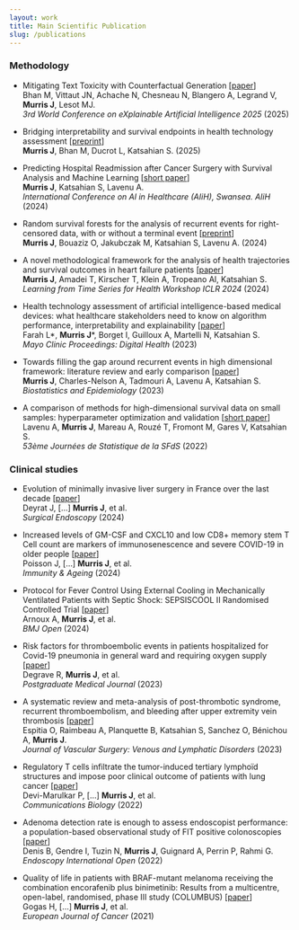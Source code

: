 ```yaml
---
layout: work
title: Main Scientific Publication
slug: /publications
---
```


### **Methodology**
* Mitigating Text Toxicity with Counterfactual Generation [[paper](https://arxiv.org/abs/2405.09948)] <br> Bhan M, Vittaut JN, Achache N, Chesneau N, Blangero A, Legrand V, **Murris J**, Lesot MJ. <br> _3rd World Conference on eXplainable Artificial Intelligence 2025_ (2025)

* Bridging interpretability and survival endpoints in health technology assessment [[preprint](https://hal.science/hal-04967719v1/document)] <br> **Murris J**, Bhan M, Ducrot L, Katsahian S. (2025)
  
* Predicting Hospital Readmission after Cancer Surgery with Survival Analysis and Machine Learning [[short paper](https://zenodo.org/records/13152435)] <br> **Murris J**, Katsahian S, Lavenu A. <br> *International Conference on AI in Healthcare (AIiH), Swansea. AIiH* (2024)

* Random survival forests for the analysis of recurrent events for right-censored data, with or without a terminal event [[preprint](https://hal.science/hal-04612431v1/document)] <br> **Murris J**, Bouaziz O, Jakubczak M, Katsahian S, Lavenu A. (2024)

* A novel methodological framework for the analysis of health trajectories and survival outcomes in heart failure patients [[paper](https://arxiv.org/abs/2403.03138)] <br> **Murris J**, Amadei T, Kirscher T, Klein A, Tropeano AI, Katsahian S. <br> *Learning from Time Series for Health Workshop ICLR 2024* (2024)

* Health technology assessment of artificial intelligence-based medical devices: what healthcare stakeholders need to know on algorithm performance, interpretability and explainability [[paper](https://www.mcpdigitalhealth.org/article/S2949-7612(23)00010-X/fulltext)] <br> Farah L\*, **Murris J**\*, Borget I, Guilloux A, Martelli N, Katsahian S. <br> *Mayo Clinic Proceedings: Digital Health* (2023)

* Towards filling the gap around recurrent events in high dimensional framework: literature review and early comparison [[paper](https://www.tandfonline.com/doi/full/10.1080/24709360.2023.2283650)] <br> **Murris J**, Charles-Nelson A, Tadmouri A, Lavenu A, Katsahian S. <br> *Biostatistics and Epidemiology* (2023)

* A comparison of methods for high-dimensional survival data on small samples: hyperparameter optimization and validation [[short paper](https://jds22.sciencesconf.org/data/pages/LivretJdS22_version_longue.pdf)] <br> Lavenu A, **Murris J**, Mareau A, Rouzé T, Fromont M, Gares V, Katsahian S. <br> *53ème Journées de Statistique de la SFdS* (2022)

### **Clinical studies**
* Evolution of minimally invasive liver surgery in France over the last decade [[paper](https://link.springer.com/article/10.1007/s00464-024-10951-3)] <br> Deyrat J, […] **Murris J**, et al. <br> *Surgical Endoscopy* (2024)
  
* Increased levels of GM-CSF and CXCL10 and low CD8+ memory stem T Cell count are markers of immunosenescence and severe COVID-19 in older people [[paper](https://immunityageing.biomedcentral.com/articles/10.1186/s12979-024-00430-7)] <br> Poisson J, […] **Murris J**, et al. <br> *Immunity & Ageing* (2024)
  
* Protocol for Fever Control Using External Cooling in Mechanically Ventilated Patients with Septic Shock: SEPSISCOOL II Randomised Controlled Trial [[paper](https://bmjopen.bmj.com/content/14/1/e069430.long)] <br> Arnoux A, **Murris J**, et al. <br> *BMJ Open* (2024)

* Risk factors for thromboembolic events in patients hospitalized for Covid-19 pneumonia in general ward and requiring oxygen supply [[paper](https://academic.oup.com/pmj/advance-article-abstract/doi/10.1093/postmj/qgad104/7425479?redirectedFrom=fulltext)] <br> Degrave R, **Murris J**, et al. <br> *Postgraduate Medical Journal* (2023)

* A systematic review and meta-analysis of post-thrombotic syndrome, recurrent thromboembolism, and bleeding after upper extremity vein thrombosis [[paper](https://www.jvsvenous.org/article/S2213-333X(23)00382-7/fulltext#%20)] <br> Espitia O, Raimbeau A, Planquette B, Katsahian S, Sanchez O, Bénichou A, **Murris J**. <br> *Journal of Vascular Surgery: Venous and Lymphatic Disorders* (2023)

* Regulatory T cells infiltrate the tumor-induced tertiary lymphoïd structures and impose poor clinical outcome of patients with lung cancer [[paper](https://www.nature.com/articles/s42003-022-04356-y)] <br> Devi-Marulkar P, […] **Murris J**, et al. <br> *Communications Biology* (2022)

* Adenoma detection rate is enough to assess endoscopist performance: a population-based observational study of FIT positive colonoscopies [[paper](https://pubmed.ncbi.nlm.nih.gov/36118642/)] <br> Denis B, Gendre I, Tuzin N, **Murris J**, Guignard A, Perrin P, Rahmi G. <br> *Endoscopy International Open* (2022)

* Quality of life in patients with BRAF-mutant melanoma receiving the combination encorafenib plus binimetinib: Results from a multicentre, open-label, randomised, phase III study (COLUMBUS) [[paper](https://pubmed.ncbi.nlm.nih.gov/34091420/)] <br> Gogas H, […] **Murris J**, et al. <br> *European Journal of Cancer* (2021)
